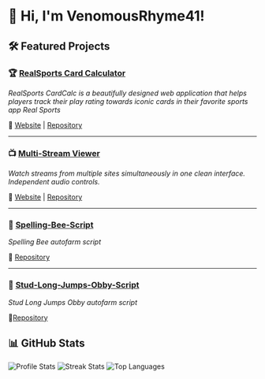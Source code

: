 # 👋 Hi, I'm VenomousRhyme41!

## 🛠️ Featured Projects
### 🏆 [RealSports Card Calculator](https://github.com/VenomousRhyme41/RealSports-CardCalc)
_RealSports CardCalc is a beautifully designed web application that helps players track their play rating towards iconic cards in their favorite sports app Real Sports_

🔗 [Website](https://venomousrhyme41.github.io/RealSports-CardCalc.github.io/) | [Repository](https://github.com/VenomousRhyme41/RealSports-CardCalc)

----
### 📺 [Multi-Stream Viewer](https://github.com/VenomousRhyme41/Multi-Stream-Viewer)
_Watch streams from multiple sites simultaneously in one clean interface. Independent audio controls._

🔗 [Website](https://venomousrhyme41.github.io/Multi-Stream-Viewer/) | [Repository](https://github.com/VenomousRhyme41/Multi-Stream-Viewer)

----
### 🐝 [Spelling-Bee-Script](https://github.com/VenomousRhyme41/Spelling-Bee-Script)
_Spelling Bee autofarm script_

🔗 [Repository](https://github.com/VenomousRhyme41/Spelling-Bee-Script)

----
### 🏃 [Stud-Long-Jumps-Obby-Script](https://github.com/VenomousRhyme41/Stud-Long-Jumps-Obby-Script)
_Stud Long Jumps Obby autofarm script_

🔗[Repository](https://github.com/VenomousRhyme41/Stud-Long-Jumps-Obby-Script)

## 📊 GitHub Stats
  
![Profile Stats](https://github-readme-stats.vercel.app/api?username=VenomousRhyme41&show_icons=true&theme=dark&hide_border=true&count_private=true&include_all_commits=true)  ![Streak Stats](https://streak-stats.demolab.com?user=VenomousRhyme41&theme=dark&hide_border=true)  ![Top Languages](https://github-readme-stats.vercel.app/api/top-langs/?username=VenomousRhyme41&layout=compact&theme=dark&hide_border=true)
